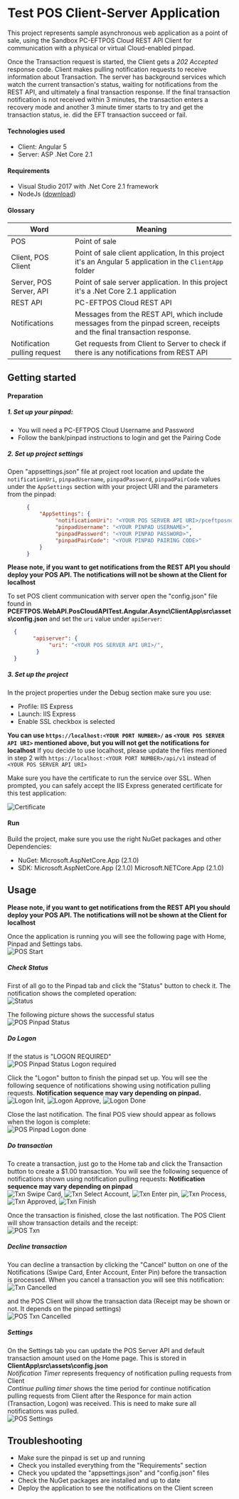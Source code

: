 ﻿
# __Test POS Client-Server Application__

This project represents sample asynchronous web application as a point of sale, using the Sandbox PC-EFTPOS Cloud REST API Client for communication with a physical or virtual Cloud-enabled pinpad.

Once the Transaction request is started, the Client gets a *202 Accepted* response code. Client makes pulling notification requests to receive information about Transaction. The server has background services which watch the current transaction's status, waiting for notifications from the REST API, and ultimately a final transaction response. If the final transaction notification is not received within 3 minutes, the transaction enters a recovery mode and another 3 minute timer starts to try and get the transaction status, ie. did the EFT transaction succeed or fail.

#### Technologies used
- Client: Angular 5
- Server: ASP .Net Core 2.1

#### Requirements
- Visual Studio 2017 with .Net Core 2.1 framework
- NodeJs ([download](https://nodejs.org/en/download/))

#### Glossary
|         Word            |                               Meaning                                 |
| ------------------------|-----------------------------------------------------------------------|
| POS                     | Point of sale                                                         |
| Client, POS Client      | Point of sale client application, In this project it's an Angular 5 application in the `ClientApp` folder |
| Server, POS Server, API | Point of sale server application. In this project it's a .Net Core 2.1 application|
| REST API                | PC-EFTPOS Cloud REST API                                              |
| Notifications           | Messages from the REST API, which include messages from the pinpad screen, receipts and the final transaction response.               |
| Notification pulling request | Get requests from Client to Server to check if there is any notifications from REST API |

## __Getting started__
#### Preparation
##### 1. Set up your pinpad:
* You will need a PC-EFTPOS Cloud Username and Password
* Follow the bank/pinpad instructions to login and get the Pairing Code
##### 2. Set up project settings
Open "appsettings.json" file at project root location and update the `notificationUri`, `pinpadUsername`, `pinpadPassword`, `pinpadPairCode` values under the `AppSettings` section with your project URI and the parameters from the pinpad:
```json
      {
	      "AppSettings": {
			   "notificationUri": "<YOUR POS SERVER API URI>/pceftposnotify/{{session}}/{{type}}",
			   "pinpadUsername": "<YOUR PINPAD USERNAME>",
			   "pinpadPassword": "<YOUR PINPAD PASSWORD>",
			   "pinpadPairCode": "<YOUR PINPAD PAIRING CODE>"
          }
      }
```
        
__Please note, if you want to get notifications from the REST API you should deploy your POS API. The notifications will not be shown at the Client for localhost__
     
To set POS client communication with server open the "config.json" file found in **PCEFTPOS.WebAPI.PosCloudAPITest.Angular.Async\ClientApp\src\assets\config.json** and set the `uri` value under `apiServer`:
 ```json
   {
         "apiserver": {
              "uri": "<YOUR POS SERVER API URI>/",
          }
   }
```

##### 3. Set up the project
In the project properties under the Debug section make sure you use:
* Profile: IIS Express
* Launch: IIS Express
* Enable SSL checkbox is selected
    
__You can use `https://localhost:<YOUR PORT NUMBER>/` as `<YOUR POS SERVER API URI>` mentioned above, but you will not get the notifications for localhost__
If you decide to use localhost, please update the files mentioned in step 2 with `https://localhost:<YOUR PORT NUMBER>/api/v1` instead of `<YOUR POS SERVER API URI>`

Make sure you have the certificate to run the service over SSL. When prompted, you can safely accept the IIS Express generated certificate for this test application:

![Certificate](Docs/certificate.png)

#### Run
Build the project, make sure you use the right NuGet packages and other Dependencies:
* NuGet:
    Microsoft.AspNetCore.App (2.1.0)
* SDK:
    Microsoft.AspNetCore.App (2.1.0)
    Microsoft.NETCore.App (2.1.0)

## __Usage__
__Please note, if you want to get notifications from the REST API you should deploy your POS API. The notifications will not be shown at the Client for localhost__

Once the application is running you will see the following page with Home, Pinpad and Settings tabs.<br/>
![POS Start](Docs/pos_txn.png)

##### Check Status
First of all go to the Pinpad tab and click the "Status" button to check it. The notification shows the completed operation:<br/>
![Status](Docs/notification_status.png)

The following picture shows the successful status<br/>
![POS Pinpad Status](Docs/pos_pinpad_status.png)

##### Do Logon
If the status is "LOGON REQUIRED"<br/>
![POS Pinpad Status Logon required](Docs/pos_logon_required.png)

Click the "Logon" button to finish the pinpad set up. You will see the following sequence of notifications showing using notification pulling requests.
__Notification sequence may vary depending on pinpad.__<br/>
![Logon Init](Docs/notification_logon.png),   ![Logon Approve](Docs/notification_approve.png),   ![Logon Done](Docs/notification_logon_done.png)

Close the last notification. The final POS view should appear as follows when the logon is complete:<br/>
![POS Pinpad Logon done](Docs/pos_logon_done.png)

##### Do transaction
To create a transaction, just go to the Home tab and click the Transaction button to create a $1.00 transaction. You will see the following sequence of notifications shown using notification pulling requests:
__Notification sequence may vary depending on pinpad__<br/>
![Txn Swipe Card](Docs/notification_swipe_card.png), ![Txn Select Account](Docs/notification_enter_acc.png), ![Txn Enter pin](Docs/notification_enter_pin.png), ![Txn Process](Docs/notification_wait.png), ![Txn Approved](Docs/notification_approve.png), ![Txn Finish](Docs/notification_finish.png)

Once the transaction is finished, close the last notification. The POS Client will show transaction details and the receipt:<br/>
![POS Txn](Docs/pos_txn_done.png)

##### Decline transaction
You can decline a transaction by clicking the "Cancel" button on one of the Notifications (Swipe Card, Enter Account, Enter Pin) before the transaction is processed. When you cancel a transaction you will see this notification: <br/>
![Txn Cancelled](Docs/notification_txn_cancelled.png)

and the POS Client will show the transaction data (Receipt may be shown or not. It depends on the pinpad settings)<br/>
![POS Txn Cancelled](Docs/pos_txn_cancelled.png)

##### Settings
On the Settings tab you can update the POS Server API and default transaction amount used on the Home page. This is stored in **ClientApp\src\assets\config.json**<br/>
*Notification Timer* represents frequency of notification pulling requests from Client<br/>
*Continue pulling timer* shows the time period for continue notification pulling requests from Client after the Responce for main action (Transaction, Logon) was received. This is need to make sure all notifications was pulled.<br/>
![POS Settings](Docs/pos_settings.png)

## __Troubleshooting__
* Make sure the pinpad is set up and running
* Check you installed everything from the "Requirements" section
* Check you updated the "appsettings.json" and "config.json" files
* Check the NuGet packages are installed and up to date
* Deploy the application to see the notifications on the Client screen